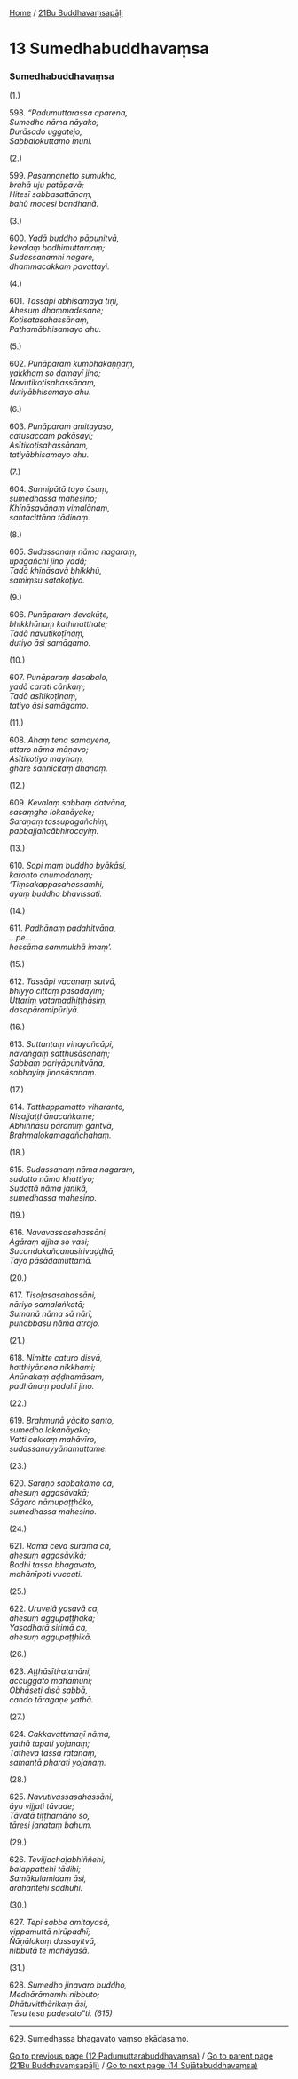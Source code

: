 
[Home](/) / [21Bu Buddhavaṃsapāḷi](../21Bu.md)

# 13 Sumedhabuddhavaṃsa

### Sumedhabuddhavaṃsa

(1.)

598\. _“Padumuttarassa aparena,_  
_Sumedho nāma nāyako;_  
_Durāsado uggatejo,_  
_Sabbalokuttamo muni._  


(2.)

599\. _Pasannanetto sumukho,_  
_brahā uju patāpavā;_  
_Hitesī sabbasattānaṃ,_  
_bahū mocesi bandhanā._  


(3.)

600\. _Yadā buddho pāpuṇitvā,_  
_kevalaṃ bodhimuttamaṃ;_  
_Sudassanamhi nagare,_  
_dhammacakkaṃ pavattayi._  


(4.)

601\. _Tassāpi abhisamayā tīṇi,_  
_Ahesuṃ dhammadesane;_  
_Koṭisatasahassānaṃ,_  
_Paṭhamābhisamayo ahu._  


(5.)

602\. _Punāparaṃ kumbhakaṇṇaṃ,_  
_yakkhaṃ so damayī jino;_  
_Navutikoṭisahassānaṃ,_  
_dutiyābhisamayo ahu._  


(6.)

603\. _Punāparaṃ amitayaso,_  
_catusaccaṃ pakāsayi;_  
_Asītikoṭisahassānaṃ,_  
_tatiyābhisamayo ahu._  


(7.)

604\. _Sannipātā tayo āsuṃ,_  
_sumedhassa mahesino;_  
_Khīṇāsavānaṃ vimalānaṃ,_  
_santacittāna tādinaṃ._  


(8.)

605\. _Sudassanaṃ nāma nagaraṃ,_  
_upagañchi jino yadā;_  
_Tadā khīṇāsavā bhikkhū,_  
_samiṃsu satakoṭiyo._  


(9.)

606\. _Punāparaṃ devakūṭe,_  
_bhikkhūnaṃ kathinatthate;_  
_Tadā navutikoṭīnaṃ,_  
_dutiyo āsi samāgamo._  


(10.)

607\. _Punāparaṃ dasabalo,_  
_yadā carati cārikaṃ;_  
_Tadā asītikoṭīnaṃ,_  
_tatiyo āsi samāgamo._  


(11.)

608\. _Ahaṃ tena samayena,_  
_uttaro nāma māṇavo;_  
_Asītikoṭiyo mayhaṃ,_  
_ghare sannicitaṃ dhanaṃ._  


(12.)

609\. _Kevalaṃ sabbaṃ datvāna,_  
_sasaṃghe lokanāyake;_  
_Saraṇaṃ tassupagañchiṃ,_  
_pabbajjañcābhirocayiṃ._  


(13.)

610\. _Sopi maṃ buddho byākāsi,_  
_karonto anumodanaṃ;_  
_‘Tiṃsakappasahassamhi,_  
_ayaṃ buddho bhavissati._  


(14.)

611\. _Padhānaṃ padahitvāna,_  
_…pe…_  
_hessāma sammukhā imaṃ’._  


(15.)

612\. _Tassāpi vacanaṃ sutvā,_  
_bhiyyo cittaṃ pasādayiṃ;_  
_Uttariṃ vatamadhiṭṭhāsiṃ,_  
_dasapāramipūriyā._  


(16.)

613\. _Suttantaṃ vinayañcāpi,_  
_navaṅgaṃ satthusāsanaṃ;_  
_Sabbaṃ pariyāpuṇitvāna,_  
_sobhayiṃ jinasāsanaṃ._  


(17.)

614\. _Tatthappamatto viharanto,_  
_Nisajjaṭṭhānacaṅkame;_  
_Abhiññāsu pāramiṃ gantvā,_  
_Brahmalokamagañchahaṃ._  


(18.)

615\. _Sudassanaṃ nāma nagaraṃ,_  
_sudatto nāma khattiyo;_  
_Sudattā nāma janikā,_  
_sumedhassa mahesino._  


(19.)

616\. _Navavassasahassāni,_  
_Agāraṃ ajjha so vasi;_  
_Sucandakañcanasirivaḍḍhā,_  
_Tayo pāsādamuttamā._  


(20.)

617\. _Tisoḷasasahassāni,_  
_nāriyo samalaṅkatā;_  
_Sumanā nāma sā nārī,_  
_punabbasu nāma atrajo._  


(21.)

618\. _Nimitte caturo disvā,_  
_hatthiyānena nikkhami;_  
_Anūnakaṃ aḍḍhamāsaṃ,_  
_padhānaṃ padahī jino._  


(22.)

619\. _Brahmunā yācito santo,_  
_sumedho lokanāyako;_  
_Vatti cakkaṃ mahāvīro,_  
_sudassanuyyānamuttame._  


(23.)

620\. _Saraṇo sabbakāmo ca,_  
_ahesuṃ aggasāvakā;_  
_Sāgaro nāmupaṭṭhāko,_  
_sumedhassa mahesino._  


(24.)

621\. _Rāmā ceva surāmā ca,_  
_ahesuṃ aggasāvikā;_  
_Bodhi tassa bhagavato,_  
_mahānīpoti vuccati._  


(25.)

622\. _Uruvelā yasavā ca,_  
_ahesuṃ aggupaṭṭhakā;_  
_Yasodharā sirimā ca,_  
_ahesuṃ aggupaṭṭhikā._  


(26.)

623\. _Aṭṭhāsītiratanāni,_  
_accuggato mahāmuni;_  
_Obhāseti disā sabbā,_  
_cando tāragaṇe yathā._  


(27.)

624\. _Cakkavattimaṇī nāma,_  
_yathā tapati yojanaṃ;_  
_Tatheva tassa ratanaṃ,_  
_samantā pharati yojanaṃ._  


(28.)

625\. _Navutivassasahassāni,_  
_āyu vijjati tāvade;_  
_Tāvatā tiṭṭhamāno so,_  
_tāresi janataṃ bahuṃ._  


(29.)

626\. _Tevijjachaḷabhiññehi,_  
_balappattehi tādihi;_  
_Samākulamidaṃ āsi,_  
_arahantehi sādhuhi._  


(30.)

627\. _Tepi sabbe amitayasā,_  
_vippamuttā nirūpadhī;_  
_Ñāṇālokaṃ dassayitvā,_  
_nibbutā te mahāyasā._  


(31.)

628\. _Sumedho jinavaro buddho,_  
_Medhārāmamhi nibbuto;_  
_Dhātuvitthārikaṃ āsi,_  
_Tesu tesu padesato”ti. (615)_  


---

629\. Sumedhassa bhagavato vaṃso ekādasamo.



[Go to previous page (12 Padumuttarabuddhavaṃsa)](12.md) / [Go to parent page (21Bu Buddhavaṃsapāḷi)](0.md) / [Go to next page (14 Sujātabuddhavaṃsa)](14.md)


